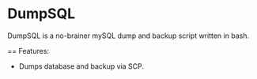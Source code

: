 DumpSQL
=======

DumpSQL is a no-brainer mySQL dump and backup script written in bash.

== Features:
* Dumps database and backup via SCP.
